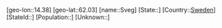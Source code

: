 ﻿---
location: [62.03,14.38]
type: City
tags:
- geo/City


SpocWebEntityId: 34689
isDeleted: false
confidential: public

---
[geo-lon::14.38]
[geo-lat::62.03]
[name::Sveg]
[State::]
[Country::[Sweden](geo/Continent/Europe/Sweden.md)]
[StateId::]
[Population::]
[Unknown::]

